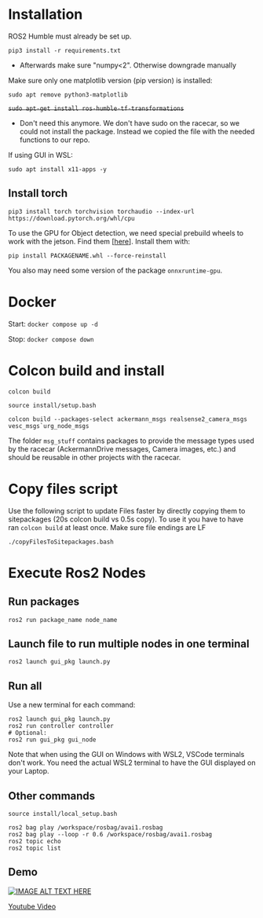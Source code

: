# Installation
ROS2 Humble must already be set up.

```
pip3 install -r requirements.txt
```

- Afterwards make sure "numpy<2". Otherwise downgrade manually

Make sure only one matplotlib version (pip version) is installed:

```
sudo apt remove python3-matplotlib
```

~~```sudo apt-get install ros-humble-tf-transformations```~~ 
- Don't need this anymore. We don't have sudo on the racecar, so we could not install the package. Instead we copied the file with the needed functions to our repo.

If using GUI in WSL: 
```
sudo apt install x11-apps -y
```

## Install torch
```
pip3 install torch torchvision torchaudio --index-url https://download.pytorch.org/whl/cpu
```

To use the GPU for Object detection, we need special prebuild wheels to work with the jetson. Find them [[here](https://forums.developer.nvidia.com/t/pytorch-for-jetson/72048)]. Install them with:

```
pip install PACKAGENAME.whl --force-reinstall
```
You also may need some version of the package `onnxruntime-gpu`.
# Docker
Start: `docker compose up -d`

Stop: `docker compose down`

# Colcon build and install
```
colcon build

source install/setup.bash

colcon build --packages-select ackermann_msgs realsense2_camera_msgs vesc_msgs`urg_node_msgs
```
The folder `msg_stuff` contains packages to provide the message types used by the racecar (AckermannDrive messages, Camera images, etc.) and should be reusable in other projects with the racecar.
# Copy files script

Use the following script to update Files faster by directly copying them to sitepackages (20s colcon build vs 0.5s copy).
To use it you have to have ran `colcon build` at least once.
Make sure file endings are LF
```
./copyFilesToSitepackages.bash
```
# Execute Ros2 Nodes
## Run packages
```
ros2 run package_name node_name
```
## Launch file to run multiple nodes in one terminal
```
ros2 launch gui_pkg launch.py
```
## Run all
Use a new terminal for each command:
```
ros2 launch gui_pkg launch.py
ros2 run controller controller
# Optional:
ros2 run gui_pkg gui_node
```
Note that when using the GUI on Windows with WSL2, VSCode terminals don't work. You need the actual WSL2 terminal to have the GUI displayed on your Laptop.

## Other commands
```
source install/local_setup.bash

ros2 bag play /workspace/rosbag/avai1.rosbag
ros2 bag play --loop -r 0.6 /workspace/rosbag/avai1.rosbag
ros2 topic echo
ros2 topic list
```

## Demo
[![IMAGE ALT TEXT HERE](https://img.youtube.com/vi/VUXPDdpeL6c/0.jpg)](https://www.youtube.com/watch?v=VUXPDdpeL6c)

[Youtube Video](https://www.youtube.com/watch?v=VUXPDdpeL6c)
